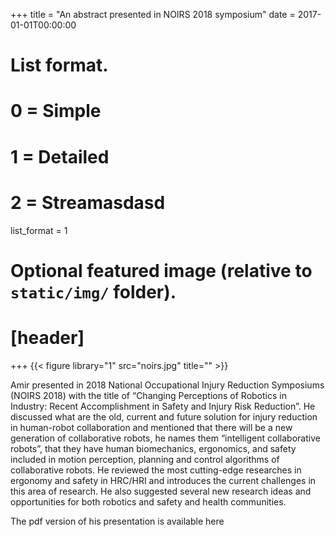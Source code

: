 +++
title = "An abstract presented in NOIRS 2018 symposium"
date = 2017-01-01T00:00:00

# List format.
#   0 = Simple
#   1 = Detailed
#   2 = Streamasdasd
list_format = 1

# Optional featured image (relative to `static/img/` folder).
# [header]

+++
{{< figure library="1" src="noirs.jpg" title="" >}}


Amir presented in 2018 National Occupational Injury Reduction Symposiums (NOIRS 2018) with the title of
“Changing Perceptions of Robotics in Industry: Recent  Accomplishment in Safety and Injury Risk Reduction”.
He discussed what are the old, current and future solution for injury reduction in human-robot collaboration 
and mentioned that there will be a new generation of collaborative robots, he names them “intelligent collaborative robots”,
that they have human biomechanics, ergonomics, and safety included in motion perception, planning and control algorithms 
of collaborative robots. He reviewed the most cutting-edge researches in ergonomy and safety in HRC/HRI and introduces
the current challenges in this area of research. He also suggested several new research ideas and opportunities for 
both robotics and safety and health communities.

The pdf version of his presentation is available here
